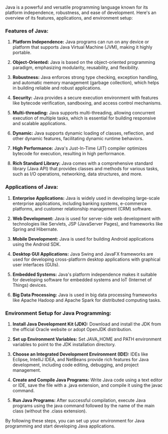 Java is a powerful and versatile programming language known for its platform independence, robustness, and ease of development. Here's an overview of its features, applications, and environment setup:

### Features of Java:

1. **Platform Independence:** Java programs can run on any device or platform that supports Java Virtual Machine (JVM), making it highly portable.

2. **Object-Oriented:** Java is based on the object-oriented programming paradigm, emphasizing modularity, reusability, and flexibility.

3. **Robustness:** Java enforces strong type checking, exception handling, and automatic memory management (garbage collection), which helps in building reliable and robust applications.

4. **Security:** Java provides a secure execution environment with features like bytecode verification, sandboxing, and access control mechanisms.

5. **Multi-threading:** Java supports multi-threading, allowing concurrent execution of multiple tasks, which is essential for building responsive and scalable applications.

6. **Dynamic:** Java supports dynamic loading of classes, reflection, and other dynamic features, facilitating dynamic runtime behaviors.

7. **High Performance:** Java's Just-In-Time (JIT) compiler optimizes bytecode for execution, resulting in high performance.

8. **Rich Standard Library:** Java comes with a comprehensive standard library (Java API) that provides classes and methods for various tasks, such as I/O operations, networking, data structures, and more.

### Applications of Java:

1. **Enterprise Applications:** Java is widely used in developing large-scale enterprise applications, including banking systems, e-commerce platforms, and customer relationship management (CRM) software.

2. **Web Development:** Java is used for server-side web development with technologies like Servlets, JSP (JavaServer Pages), and frameworks like Spring and Hibernate.

3. **Mobile Development:** Java is used for building Android applications using the Android SDK.

4. **Desktop GUI Applications:** Java Swing and JavaFX frameworks are used for developing cross-platform desktop applications with graphical user interfaces (GUIs).

5. **Embedded Systems:** Java's platform independence makes it suitable for developing software for embedded systems and IoT (Internet of Things) devices.

6. **Big Data Processing:** Java is used in big data processing frameworks like Apache Hadoop and Apache Spark for distributed computing tasks.

### Environment Setup for Java Programming:

1. **Install Java Development Kit (JDK):** Download and install the JDK from the official Oracle website or adopt OpenJDK distribution.

2. **Set up Environment Variables:** Set JAVA_HOME and PATH environment variables to point to the JDK installation directory.

3. **Choose an Integrated Development Environment (IDE):** IDEs like Eclipse, IntelliJ IDEA, and NetBeans provide rich features for Java development, including code editing, debugging, and project management.

4. **Create and Compile Java Programs:** Write Java code using a text editor or IDE, save the file with a .java extension, and compile it using the javac command.

5. **Run Java Programs:** After successful compilation, execute Java programs using the java command followed by the name of the main class (without the .class extension).

By following these steps, you can set up your environment for Java programming and start developing Java applications.